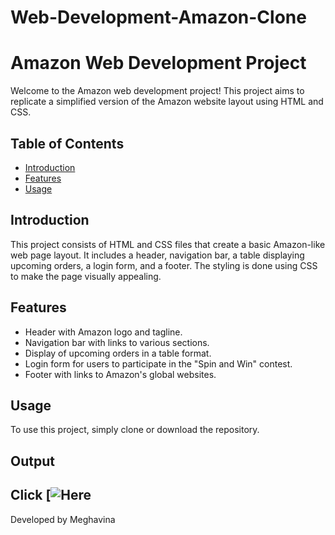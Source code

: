 # Web-Development-Amazon-Clone
# Amazon Web Development Project

Welcome to the Amazon web development project! This project aims to replicate a simplified version of the Amazon website layout using HTML and CSS.

## Table of Contents
- [Introduction](#introduction)
- [Features](#features)
- [Usage](#usage)

## Introduction
This project consists of HTML and CSS files that create a basic Amazon-like web page layout. It includes a header, navigation bar, a table displaying upcoming orders, a login form, and a footer. The styling is done using CSS to make the page visually appealing.

## Features
- Header with Amazon logo and tagline.
- Navigation bar with links to various sections.
- Display of upcoming orders in a table format.
- Login form for users to participate in the "Spin and Win" contest.
- Footer with links to Amazon's global websites.

## Usage
To use this project, simply clone or download the repository.

## Output
Click [![Here](https://youtu.be/a2GeBFmwinc)
---
Developed by Meghavina
